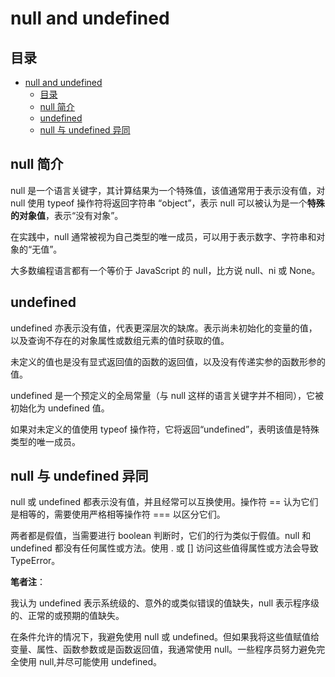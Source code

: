 # null and undefined

## 目录

- [null and undefined](#null-and-undefined)
  - [目录](#目录)
  - [null 简介](#null-简介)
  - [undefined](#undefined)
  - [null 与 undefined 异同](#null-与-undefined-异同)

## null 简介

null 是一个语言关键字，其计算结果为一个特殊值，该值通常用于表示没有值，对 null 使用 typeof 操作符将返回字符串 “object”，表示 null 可以被认为是一个**特殊的对象值**，表示“没有对象”。

在实践中，null 通常被视为自己类型的唯一成员，可以用于表示数字、字符串和对象的“无值”。

大多数编程语言都有一个等价于 JavaScript 的 null，比方说 null、ni 或 None。

## undefined

undefined 亦表示没有值，代表更深层次的缺席。表示尚未初始化的变量的值，以及查询不存在的对象属性或数组元素的值时获取的值。

未定义的值也是没有显式返回值的函数的返回值，以及没有传递实参的函数形参的值。

undefined 是一个预定义的全局常量（与 null 这样的语言关键字并不相同），它被初始化为 undefined 值。

如果对未定义的值使用 typeof 操作符，它将返回“undefined”，表明该值是特殊类型的唯一成员。

## null 与 undefined 异同

null 或 undefined 都表示没有值，并且经常可以互换使用。操作符 == 认为它们是相等的，需要使用严格相等操作符 === 以区分它们。

两者都是假值，当需要进行 boolean 判断时，它们的行为类似于假值。null 和 undefined 都没有任何属性或方法。使用 . 或 [] 访问这些值得属性或方法会导致 TypeError。

**笔者注**：

我认为 undefined 表示系统级的、意外的或类似错误的值缺失，null 表示程序级的、正常的或预期的值缺失。

在条件允许的情况下，我避免使用 null 或 undefined。但如果我将这些值赋值给变量、属性、函数参数或是函数返回值，我通常使用 null。一些程序员努力避免完全使用 null,并尽可能使用 undefined。

